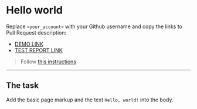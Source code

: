 # Hello world
Replace `<your_account>` with your Github username and copy the links to Pull Request description:
- [DEMO LINK](https://OlhaArama.github.io/layout_hello-world/)
- [TEST REPORT LINK](https://OlhaArama.github.io/layout_hello-world/report/html_report/)

> Follow [this instructions](https://mate-academy.github.io/layout_task-guideline/#how-to-solve-the-layout-tasks-on-github)
___

## The task 
Add the basic page markup and the text `Hello, world!` into the body.
